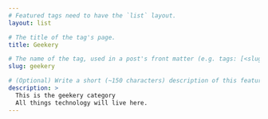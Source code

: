 ```yaml
---
# Featured tags need to have the `list` layout.
layout: list

# The title of the tag's page.
title: Geekery

# The name of the tag, used in a post's front matter (e.g. tags: [<slug>]).
slug: geekery

# (Optional) Write a short (~150 characters) description of this featured tag.
description: >
  This is the geekery category
  All things technology will live here.
---
```

